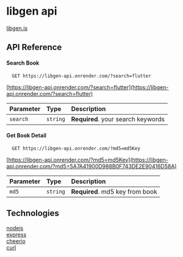 
# libgen api 
[libgen.is](https://libgen.is/)

## API Reference

#### Search Book

```http
  GET https://libgen-api.onrender.com/?search=flutter
```
[https://libgen-api.onrender.com/?search=flutter](https://libgen-api.onrender.com/?search=flutter)

| Parameter | Type     | Description                |
| :-------- | :------- | :------------------------- |
| `search` | `string` | **Required**. your search keywords |

#### Get Book Detail

```http
  GET https://libgen-api.onrender.com/?md5=md5Key
```
[https://libgen-api.onrender.com/?md5=md5Key](https://libgen-api.onrender.com/?md5=5A7A41900D988B0F743DE2E90416D58A)

| Parameter | Type     | Description                       |
| :-------- | :------- | :-------------------------------- |
| `md5`      | `string` | **Required**. md5 key from book |



## Technologies

[nodejs](https://nodejs.org/en/)\
[express](https://www.npmjs.com/package/express)\
[cheerio](https://www.npmjs.com/package/cheerio)\
[curl](https://www.npmjs.com/package/curl)

